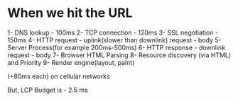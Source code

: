 # When we hit the URL

1- DNS lookup - 100ms
2- TCP connection - 120ms
3- SSL negotiation - 150ms
4- HTTP request - uplink(slower than downlink)
   request - body
5- Server Process(for example 200ms-500ms)
6- HTTP response - downlink
   request - body
7- Browser HTML Parsing
8- Resource discovery (via HTML) and Priority
9- Render engine(layout, paint)

(+80ms each) on cellular networks

But,
LCP Budget is - 2.5 ms
